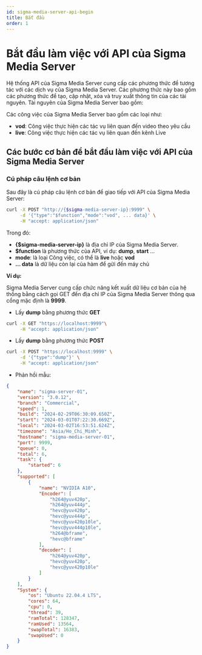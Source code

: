```yaml
---
id: sigma-media-server-api-begin
title: Bắt đầu
order: 1
---
```


# Bắt đầu làm việc với API của Sigma Media Server

Hệ thống API của Sigma Media Server cung cấp các phương thức để tương tác với các dịch vụ của Sigma Media Server. Các phương thức này bao gồm các phương thức để tạo, cập nhật, xóa và truy xuất thông tin của các tài nguyên. Tài nguyên của Sigma Media Server bao gồm:

Các công việc của Sigma Media Server bao gồm các loại như:

- **vod**: Công việc thực hiện các tác vụ liên quan đến video theo yêu cầu
- **live**: Công việc thực hiện các tác vụ liên quan đến kênh Live

## Các bước cơ bản để bắt đầu làm việc với API của Sigma Media Server

### Cú pháp câu lệnh cơ bản

Sau đây là cú pháp câu lệnh cơ bản để giao tiếp với API của Sigma Media Server:

```bash
curl -X POST "http://{$sigma-media-server-ip}:9999" \
     -d '{"type":"$function","mode":"vod", ... data}' \
     -H "accept: application/json"
```

Trong đó:

- **{$sigma-media-server-ip}** là địa chỉ IP của Sigma Media Server.
- **$function** là phương thức của API, ví dụ: **dump**, **start** ...
- **mode**: là loại Công việc, có thể là **live** hoặc **vod**
- **... data** là dữ liệu còn lại của hàm để gửi đến máy chủ

**Ví dụ:**

Sigma Media Server cung cấp chức năng kết xuất dữ liệu cơ bản của hệ thống bằng cách gọi GET đến địa chỉ IP của Sigma Media Server thông qua cổng mặc định là **9999**.

- Lấy **dump** bằng phương thức **GET**

```bash
curl -X GET "https://localhost:9999"\
     -H "accept: application/json"
```

- Lấy **dump** bằng phương thức **POST**

```bash
curl -X POST "https://localhost:9999" \
     -d '{"type":"dump"}' \
     -H "accept: application/json"
```

- Phản hồi mẫu:

```json
{
    "name": "sigma-server-01",
    "version": "3.0.12",
    "branch": "Commercial",
    "speed": 1,
    "build": "2024-02-29T06:30:09.650Z",
    "start": "2024-03-01T07:22:30.669Z",
    "local": "2024-03-02T16:53:51.624Z",
    "timezone": "Asia/Ho_Chi_Minh",
    "hostname": "sigma-media-server-01",
    "port": 9999,
    "queue": 0,
    "total": 6,
    "task": {
        "started": 6
    },
    "supported": [
        {
            "name": "NVIDIA A10",
            "Encoder": [
                "h264@yuv420p",
                "h264@yuv444p",
                "hevc@yuv420p",
                "hevc@yuv444p",
                "hevc@yuv420p10le",
                "hevc@yuv444p10le",
                "h264@bframe",
                "hevc@bframe"
            ],
            "decoder": [
                "h264@yuv420p",
                "hevc@yuv420p",
                "hevc@yuv420p10le"
            ]
        }
    ],
    "System": {
        "os": "Ubuntu 22.04.4 LTS",
        "cores": 64,
        "cpu": 0,
        "thread": 39,
        "ramTotal": 128347,
        "ramUsed": 13564,
        "swapTotal": 16383,
        "swapUsed": 0
    }
}
```
